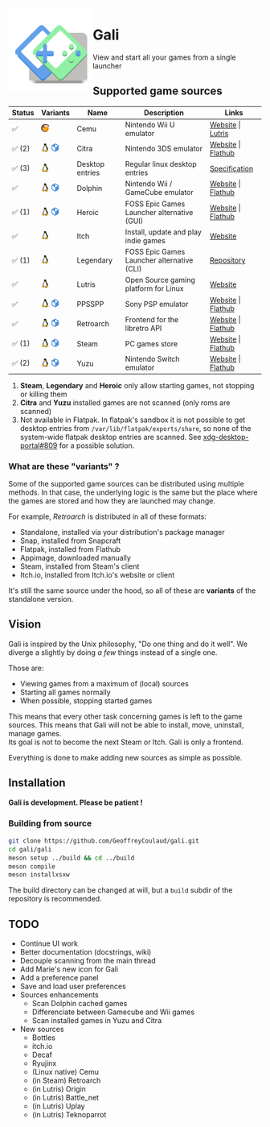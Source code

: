 <img src="gali/data/icons/scalable/com.github.geoffreycoulaud.gali.svg" alt="gali's logo" style="width: 12em; float: left;">

# Gali

View and start all your games from a single launcher

## Supported game sources

<table>
	<thead>
		<tr>
			<th>Status</th>
			<th>Variants</th>
			<th>Name</th>
			<th>Description</th>
			<th>Links</th>
		</tr>
	</thead>
	<tbody>
		<!-- Cemu -->
		<tr>
			<td>✅</td>
			<td>
				<img src="docs/icons/lutris.svg" alt="Lutris" title="Lutris" width="16">
			</td>
			<td>Cemu</td>
			<td>Nintendo Wii U emulator</td>
			<td>
				<a href="https://cemu.info">Website</a> |
				<a href="https://lutris.net/games/cemu/">Lutris</a>
			</td>
		</tr>
		<!-- Citra -->
		<tr>
			<td>✅ (2)</td>
			<td>
				<img src="docs/icons/tux.svg" alt="Native" title="Native" width="16"> 
				<img src="docs/icons/flatpak.svg" alt="Flatpak" title="Flatpak" width="16">
			</td>
			<td>Citra</td>
			<td>Nintendo 3DS emulator</td>
			<td>
				<a href="https://citra-emu.org/">Website</a> |
				<a href="https://flathub.org/apps/details/org.citra_emu.citra">Flathub</a>
			</td>
		</tr>
		<!-- Desktop entries -->
		<tr>
			<td>✅ (3)</td>
			<td>
				<img src="docs/icons/tux.svg" alt="Native" title="Native" width="16">
			</td>
			<td>Desktop entries</td>
			<td>Regular linux desktop entries</td>
			<td>
				<a href="https://specifications.freedesktop.org/desktop-entry-spec/desktop-entry-spec-latest.html">Specification</a>
			</td>
		</tr>
		<!-- Dolphin -->
		<tr>
			<td>✅</td>
			<td>
				<img src="docs/icons/tux.svg" alt="Native" title="Native" width="16"> 
				<img src="docs/icons/flatpak.svg" alt="Flatpak" title="Flatpak" width="16">
			</td>
			<td>Dolphin</td>
			<td>Nintendo Wii / GameCube emulator</td>
			<td>
				<a href="https://dolphin-emu.org">Website</a> |
				<a href="https://flathub.org/apps/details/org.DolphinEmu.dolphin-emu">Flathub</a>
			</td>
		</tr>
		<!-- Heroic -->
		<tr>
			<td>✅ (1)</td>
			<td>
				<img src="docs/icons/tux.svg" alt="Native" title="Native" width="16"> 
				<img src="docs/icons/flatpak.svg" alt="Flatpak" title="Flatpak" width="16">
			</td>
			<td>Heroic</td>
			<td>FOSS Epic Games Launcher alternative (GUI)</td>
			<td>
				<a href="https://heroicgameslauncher.com/">Website</a> |
				<a href="https://flathub.org/apps/details/com.heroicgameslauncher.hgl">Flathub</a>
			</td>
		</tr>
		<!-- Itch -->
		<tr>
			<td>✅</td>
			<td>
				<img src="docs/icons/tux.svg" alt="Native" title="Native" width="16"> 
			</td>
			<td>Itch</td>
			<td>Install, update and play indie games</td>
			<td>
				<a href="https://itch.io/app">Website</a>
			</td>
		</tr>
		<!-- Legendary -->
		<tr>
			<td>✅ (1)</td>
			<td>
				<img src="docs/icons/tux.svg" alt="Native" title="Native" width="16">
			</td>
			<td>Legendary</td>
			<td>FOSS Epic Games Launcher alternative (CLI)</td>
			<td>
				<a href="https://github.com/derrod/legendary">Repository</a>
			</td>
		</tr>
		<!-- Lutris -->
		<tr>
			<td>✅</td>
			<td>
				<img src="docs/icons/tux.svg" alt="Native" title="Native" width="16">
			</td>
			<td>Lutris</td>
			<td>Open Source gaming platform for Linux</td>
			<td>
				<a href="https://lutris.net">Website</a>
			</td>
		</tr>
		<!-- PPSSPP -->
		<tr>
			<td>✅</td>
			<td>
				<img src="docs/icons/tux.svg" alt="Native" title="Native" width="16"> 
				<img src="docs/icons/flatpak.svg" alt="Flatpak" title="Flatpak" width="16">
			</td>
			<td>PPSSPP</td>
			<td>Sony PSP emulator</td>
			<td>
				<a href="https://www.ppsspp.org/">Website</a> |
				<a href="https://flathub.org/apps/details/org.ppsspp.PPSSPP">Flathub</a>
			</td>
		</tr>
		<!-- Retroarch -->
		<tr>
			<td>✅</td>
			<td>
				<img src="docs/icons/tux.svg" alt="Native" title="Native" width="16"> 
				<img src="docs/icons/flatpak.svg" alt="Flatpak" title="Flatpak" width="16">
			</td>
			<td>Retroarch</td>
			<td>Frontend for the libretro API</td>
			<td>
				<a href="https://www.retroarch.com/">Website</a> |
				<a href="https://flathub.org/apps/details/org.libretro.RetroArch">Flathub</a>
			</td>
		</tr>
		<!-- Steam -->
		<tr>
			<td>✅ (1)</td>
			<td>
				<img src="docs/icons/tux.svg" alt="Native" title="Native" width="16"> 
				<img src="docs/icons/flatpak.svg" alt="Flatpak" title="Flatpak" width="16">
			</td>
			<td>Steam</td>
			<td>PC games store</td>
			<td>
				<a href="https://store.steampowered.com">Website</a> |
				<a href="https://flathub.org/apps/details/com.valvesoftware.Steam">Flathub</a>
			</td>
		</tr>
		<!-- Yuzu -->
		<tr>
			<td>✅ (2)</td>
			<td>
				<img src="docs/icons/tux.svg" alt="Native" title="Native" width="16"> 
				<img src="docs/icons/flatpak.svg" alt="Flatpak" title="Flatpak" width="16">
			</td>
			<td>Yuzu</td>
			<td>Nintendo Switch emulator</td>
			<td>
				<a href="https://yuzu-emu.org">Website</a> |
				<a href="https://flathub.org/apps/details/org.yuzu_emu.yuzu">Flathub</a>
			</td>
		</tr>
	</tbody>
</table>

1. **Steam**, **Legendary** and **Heroic** only allow starting games, not stopping or killing them
2. **Citra** and **Yuzu** installed games are not scanned (only roms are scanned)
3. Not available in Flatpak.
In flatpak's sandbox it is not possible to get desktop entries from `/var/lib/flatpak/exports/share`, so none of the system-wide flatpak desktop entries are scanned. See [xdg-desktop-portal#809](https://github.com/flatpak/xdg-desktop-portal/issues/809) for a possible solution.

### What are these "variants" ?
Some of the supported game sources can be distributed using multiple methods. In that case, the underlying logic is the same but the place where the games are stored and how they are launched may change.

For example, *Retroarch* is distributed in all of these formats:
- Standalone, installed via your distribution's package manager
- Snap, installed from Snapcraft
- Flatpak, installed from Flathub
- Appimage, downloaded manually
- Steam, installed from Steam's client
- Itch.io, installed from Itch.io's website or client

It's still the same source under the hood, so all of these are **variants** of the standalone version.

## Vision

Gali is inspired by the Unix philosophy, "Do one thing and do it well". We diverge a slightly by doing *a few* things instead of a single one. 

Those are:
* Viewing games from a maximum of (local) sources
* Starting all games normally
* When possible, stopping started games

This means that every other task concerning games is left to the game sources. This means that Gali will not be able to install, move, uninstall, manage games.  
Its goal is not to become the next Steam or Itch. Gali is only a frontend.

Everything is done to make adding new sources as simple as possible.

## Installation

**Gali is development. Please be patient !**

### Building from source

```sh
git clone https://github.com/GeoffreyCoulaud/gali.git
cd gali/gali
meson setup ../build && cd ../build
meson compile
meson installxsxw
```

The build directory can be changed at will, but a `build` subdir of the repository is recommended.

## TODO

* Continue UI work
* Better documentation (docstrings, wiki)
* Decouple scanning from the main thread
* Add Marie's new icon for Gali 
* Add a preference panel
* Save and load user preferences
* Sources enhancements
	* Scan Dolphin cached games
	* Differenciate between Gamecube and Wii games
	* Scan installed games in Yuzu and Citra
* New sources
	* Bottles
	* itch.io
	* Decaf
	* Ryujinx
	* (Linux native) Cemu
	* (in Steam) Retroarch
	* (in Lutris) Origin
	* (in Lutris) Battle_net
	* (in Lutris) Uplay
	* (in Lutris) Teknoparrot
